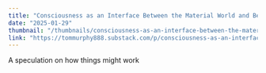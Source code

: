```yaml
---
title: "Consciousness as an Interface Between the Material World and Beyond"
date: "2025-01-29"
thumbnail: "/thumbnails/consciousness-as-an-interface-between-the-material-world-and-beyond.jpg"
link: "https://tommurphy888.substack.com/p/consciousness-as-an-interface-between"
---
```

A speculation on how things might work